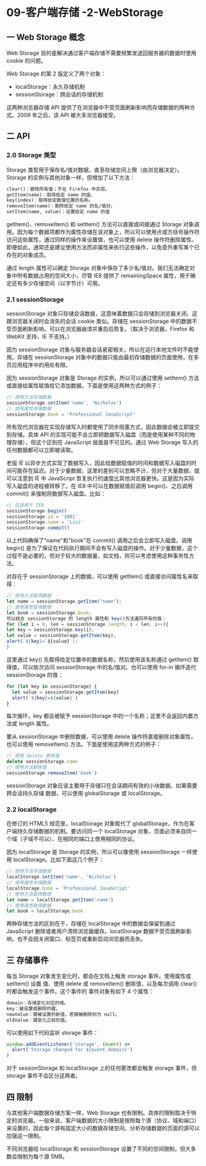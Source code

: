 # 09-客户端存储 -2-WebStorage

## 一 Web Storage 概念

Web Storage 目的是解决通过客户端存储不需要频繁发送回服务器的数据时使用 cookie 的问题。

Web Storage 的第 2 版定义了两个对象：

- localStorage：永久存储机制
- sessionStorage：跨会话的存储机制

这两种浏览器存储 API 提供了在浏览器中不受页面刷新影响而存储数据的两种方式。2009 年之后，该 API 被大多浏览器接受。

## 二 API

### 2.0 Storage 类型

Storage 类型用于保存名/值对数据，直至存储空间上限（由浏览器决定）。Storage 的实例与其他对象一样，但增加了以下方法：

```txt
clear()：删除所有值；不在 Firefox 中实现。
getItem(name)：取得给定 name 的值。
key(index)：取得给定数值位置的名称。
removeItem(name)：删除给定 name 的名/值对。
setItem(name, value)：设置给定 name 的值
```

getItem()、removeItem() 和 setItem() 方法可以直接或间接通过 Storage 对象调用。因为每个数据项都作为属性存储在该对象上，所以可以使用点或方括号操作符访问这些属性，通过同样的操作来设置值，也可以使用 delete 操作符删除属性。即便如此，通常还是建议使用方法而非属性来执行这些操作，以免意外重写某个已存在的对象成员。

通过 length 属性可以确定 Storage 对象中保存了多少名/值对。我们无法确定对象中所有数据占用的空间大小，尽管 IE8 提供了 remainingSpace 属性，用于确定还有多少存储空间（以字节计）可用。

### 2.1 sessionStorage

sessionStorage 对象只存储会话数据，这意味着数据只会存储到浏览器关闭。这跟浏览器关闭时会消失的会话 cookie 类似。存储在 sessionStorage 中的数据不受页面刷新影响，可以在浏览器崩溃并重启后恢复。（取决于浏览器，Firefox 和 WebKit 支持，IE 不支持。）

因为 sessionStorage 对象与服务器会话紧密相关，所以在运行本地文件时不能使用。存储在 sessionStorage 对象中的数据只能由最初存储数据的页面使用，在多页应用程序中的用处有限。

因为 sessionStorage 对象是 Storage 的实例，所以可以通过使用 setItem() 方法或直接给属性赋值给它添加数据。下面是使用这两种方式的例子：

```js
// 使用方法存储数据
sessionStorage.setItem('name', 'Nicholas')
// 使用属性存储数据
sessionStorage.book = 'Professional JavaScript'
```

所有现代浏览器在实现存储写入时都使用了同步阻塞方式，因此数据会被立即提交到存储。具体 API 的实现可能不会立即把数据写入磁盘（而是使用某种不同的物理存储），但这个区别在 JavaScript 层面是不可见的。通过 Web Storage 写入的任何数据都可以立即被读取。

老版 IE 以异步方式实现了数据写入，因此给数据赋值的时间和数据写入磁盘的时间可能存在延迟。对于少量数据，这里的差别可以忽略不计，但对于大量数据，就可以注意到 IE 中 JavaScript 恢复执行的速度比其他浏览器更快。这是因为实际写入磁盘的进程被转移了。在 IE8 中可以在数据赋值前调用 begin()、之后调用 commit() 来强制将数据写入磁盘。比如：

```js
// 仅适用于 IE8
sessionStorage.begin()
sessionStorage.id = '1001'
sessionStorage.name = 'Lisi'
sessionStorage.commit()
```

以上代码确保了"name"和"book"在 commit() 调用之后会立即写入磁盘。调用 begin() 是为了保证在代码执行期间不会有写入磁盘的操作。对于少量数据，这个过程不是必要的，但对于较大的数据量，如文档，则可以考虑使用这种事务性方法。

对存在于 sessionStorage 上的数据，可以使用 getItem() 或直接访问属性名来取得：

```js
// 使用方法取得数据
let name = sessionStorage.getItem("name");
// 使用属性取得数据
let book = sessionStorage.book;
可以结合 sessionStorage 的 length 属性和 key()方法遍历所有的值：
for (let i = 0, len = sessionStorage.length; i < len; i++){
let key = sessionStorage.key(i);
let value = sessionStorage.getItem(key);
alert(`${key}=`${value}`);
}
```

这里通过 key() 先取得给定位置中的数据名称，然后使用该名称通过 getItem() 取得值，可以依次访问 sessionStorage 中的名/值对。也可以使用 for-in 循环迭代 sessionStorage 的值：

```js
for (let key in sessionStorage) {
  let value = sessionStorage.getItem(key)
  alert(`${key}=${value}`)
}
```

每次循环，key 都会被赋予 sessionStorage 中的一个名称；这里不会返回内置方法或 length 属性。

要从 sessionStorage 中删除数据，可以使用 delete 操作符直接删除对象属性，也可以使用 removeItem() 方法。下面是使用这两种方式的例子：

```js
// 使用 delete 删除值
delete sessionStorage.name
// 使用方法删除值
sessionStorage.removeItem('book')
```

sessionStorage 对象应该主要用于存储只在会话期间有效的小块数据。如果需要跨会话持久存储
数据，可以使用 globalStorage 或 localStorage。

### 2.2 localStorage

在修订的 HTML5 规范里，localStorage 对象取代了 globalStorage，作为在客户端持久存储数据的机制。要访问同一个 localStorage 对象，页面必须来自同一个域（子域不可以）、在相同的端口上使用相同的协议。

因为 localStorage 是 Storage 的实例，所以可以像使用 sessionStorage 一样使用 localStorage。比如下面这几个例子：

```js
// 使用方法存储数据
localStorage.setItem('name', 'Nicholas')
// 使用属性存储数据
localStorage.book = 'Professional JavaScript'
// 使用方法取得数据
let name = localStorage.getItem('name')
// 使用属性取得数据
let book = localStorage.book
```

两种存储方法的区别在于，存储在 localStorage 中的数据会保留到通过 JavaScript 删除或者用户清除浏览器缓存。localStorage 数据不受页面刷新影响，也不会因关闭窗口、标签页或重新启动浏览器而丢失。

## 三 存储事件

每当 Storage 对象发生变化时，都会在文档上触发 storage 事件。使用属性或 setItem() 设置
值、使用 delete 或 removeItem() 删除值，以及每次调用 clear() 时都会触发这个事件。这个事件的
事件对象有如下 4 个属性：

```txt
domain：存储变化对应的域。
key：被设置或删除的键。
newValue：键被设置的新值，若键被删除则为 null。
oldValue：键变化之前的值。
```

可以使用如下代码监听 storage 事件：

```js
window.addEventListener('storage', (event) =>
  alert('Storage changed for ${event.domain}')
)
```

对于 sessionStorage 和 localStorage 上的任何更改都会触发 storage 事件，但 storage 事件不会区分这两者。

## 四 限制

与其他客户端数据存储方案一样，Web Storage 也有限制。具体的限制取决于特定的浏览器。一般来说，客户端数据的大小限制是按照每个源（协议、域和端口）来设置的，因此每个源有固定大小的数据存储空间。分析存储数据的页面的源可以加强这一限制。

不同浏览器给 localStorage 和 sessionStorage 设置了不同的空间限制，但大多数会限制为每个源 5MB。
